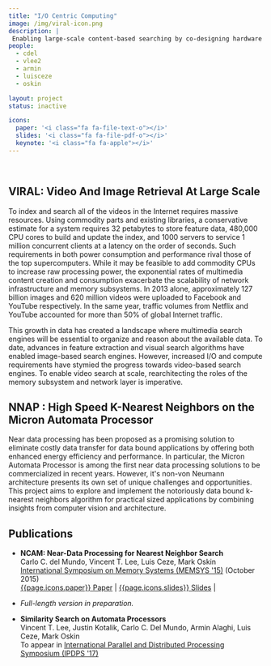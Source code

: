 ```yaml
---
title: "I/O Centric Computing"
image: /img/viral-icon.png
description: |
 Enabling large-scale content-based searching by co-designing hardware with visual search algorithms.
people:
  - cdel
  - vlee2
  - armin
  - luisceze
  - oskin

layout: project
status: inactive

icons:
  paper: '<i class="fa fa-file-text-o"></i>'
  slides: '<i class="fa fa-file-pdf-o"></i>'
  keynote: '<i class="fa fa-apple"></i>'
---
```


<br />

## VIRAL: Video And Image Retrieval At Large Scale

To index and search all of the videos in the Internet requires massive resources. Using commodity parts and existing libraries, a conservative estimate for a system requires 32 petabytes to store feature data, 480,000 CPU cores to build and update the index, and 1000 servers to service 1 million concurrent clients at a latency on the order of seconds. Such requirements in both power consumption and performance rival those of the top supercomputers. While it may be feasible to add commodity CPUs to increase raw processing power, the exponential rates of multimedia content creation and consumption exacerbate the scalability of network infrastructure and memory subsystems. In 2013 alone, approximately 127 billion images and 620 million videos were uploaded to Facebook and YouTube respectively. In the same year, traffic volumes from Netflix and YouTube accounted for more than 50% of global Internet traffic.

This growth in data has created a landscape where multimedia search engines will be essential to organize and reason about the available data. To date, advances in feature extraction and visual search algorithms have enabled image-based search engines. However, increased I/O and compute requirements have stymied the progress towards video-based search engines. To enable video search at scale, rearchitecting the roles of the memory subsystem and network layer is imperative.

## NNAP : High Speed K-Nearest Neighbors on the Micron Automata Processor

Near data processing has been proposed as a promising solution to eliminate costly data transfer for data bound applications by offering both enhanced energy efficiency and performance. In particular, the Micron Automata Processor is among the first near data processing solutions to be commercialized in recent years. However, it's non-von Neumann architecture presents its own set of unique challenges and opportunities. This project aims to explore and implement the notoriously data bound k-nearest neighbors algorithm for practical sized applications by combining insights from computer vision and architecture.

## Publications

- **NCAM: Near-Data Processing for Nearest Neighbor Search**<br/>
  Carlo C. del Mundo, Vincent T. Lee, Luis Ceze, Mark Oskin<br />
  [International Symposium on Memory Systems (MEMSYS '15)](http://memsys.io) (October 2015)<br/>
  [{{page.icons.paper}} Paper](http://dl.acm.org/citation.cfm?id=2818984) | [{{page.icons.slides}} Slides](http://homes.cs.washington.edu/~cdel/presentations/memsys-2015-ncam.pdf) |

- *Full-length version in preparation.*

- **Similarity Search on Automata Processors**<br/>
  Vincent T. Lee, Justin Kotalik, Carlo C. Del Mundo, Armin Alaghi, Luis Ceze, Mark Oskin<br/>
  To appear in [International Parallel and Distributed Processing Symposium (IPDPS '17)](http://www.ipdps.org)
  

